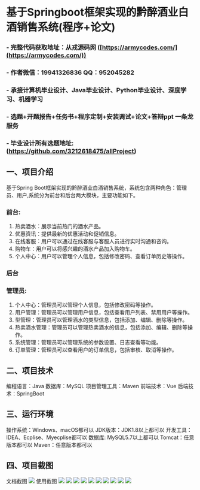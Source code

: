 基于Springboot框架实现的黔醉酒业白酒销售系统(程序+论文)
=
### - 完整代码获取地址：从戎源码网 ([https://armycodes.com/](https://armycodes.com/))
### - 作者微信：19941326836  QQ：952045282 
### - 承接计算机毕业设计、Java毕业设计、Python毕业设计、深度学习、机器学习
### - 选题+开题报告+任务书+程序定制+安装调试+论文+答辩ppt 一条龙服务
### - 毕业设计所有选题地址:(https://github.com/3212618475/allProject)


一、项目介绍
---
基于Spring Boot框架实现的黔醉酒业白酒销售系统，系统包含两种角色：管理员、用户,系统分为前台和后台两大模块，主要功能如下。
### 前台:
1. 热卖酒水：展示当前热门的酒水产品。
2. 优惠资讯：提供最新的优惠活动和促销信息。
3. 在线客服：用户可以通过在线客服与客服人员进行实时沟通和咨询。
4. 购物车：用户可以将感兴趣的酒水产品加入购物车。
5. 个人中心：用户可以管理个人信息，包括修改密码、查看订单历史等操作。

### 后台
### 管理员:
1. 个人中心：管理员可以管理个人信息，包括修改密码等操作。
2. 用户管理：管理员可以管理用户信息，包括查看用户列表、禁用用户等操作。
3. 型管理：管理员可以管理酒水的类型信息，包括添加、编辑、删除等操作。
4. 热卖酒水管理：管理员可以管理热卖酒水的信息，包括添加、编辑、删除等操作。
5. 系统管理：管理员可以管理系统的参数设置、日志查看等功能。
6. 订单管理：管理员可以查看用户的订单信息，包括审核、取消等操作。

二、项目技术
---
编程语言：Java
数据库：MySQL
项目管理工具：Maven
前端技术：Vue
后端技术：SpringBoot

三、运行环境
---
操作系统：Windows、macOS都可以
JDK版本：JDK1.8以上都可以
开发工具：IDEA、Ecplise、Myecplise都可以
数据库: MySQL5.7以上都可以
Tomcat：任意版本都可以
Maven：任意版本都可以

四、项目截图
---
文档截图
![](limage/1.png)
使用截图
![](image/1.png)
![](image/2.png)
![](image/3.png)
![](image/4.png)
![](image/5.png)
![](image/6.png)
![](image/7.png)
![](image/8.png)
![](image/9.png)
![](image/10.png)
